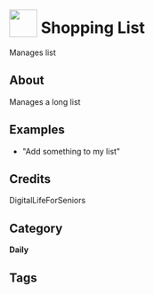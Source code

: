 # <img src="https://raw.githack.com/FortAwesome/Font-Awesome/master/svgs/solid/robot.svg" card_color="#22A7F0" width="50" height="50" style="vertical-align:bottom"/> Shopping List
Manages list

## About
Manages a long list

## Examples
* "Add something to my list"

## Credits
DigitalLifeForSeniors

## Category
**Daily**

## Tags

